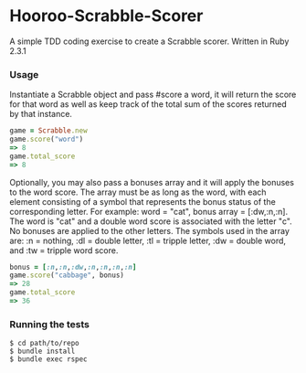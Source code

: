 # Hooroo-Scrabble-Scorer

A simple TDD coding exercise to create a Scrabble scorer. Written in Ruby 2.3.1

### Usage
Instantiate a Scrabble object and pass #score a word, it will return the score for that word as well as keep track of the total sum of the scores returned by that instance.
```ruby
game = Scrabble.new
game.score("word")
=> 8
game.total_score
=> 8
```

Optionally, you may also pass a bonuses array and it will apply the bonuses to the word score. The array must be as long as the word, with each element consisting of a symbol that represents the bonus status of the corresponding letter. For example: word = "cat", bonus array = [:dw,:n,:n]. The word is "cat" and a double word score is associated with the letter "c". No bonuses are applied to the other letters. The symbols used in the array are: :n = nothing, :dl = double letter, :tl = tripple letter, :dw = double word, and :tw = tripple word score.
```ruby
bonus = [:n,:n,:dw,:n,:n,:n,:n]
game.score("cabbage", bonus)
=> 28
game.total_score
=> 36
```

### Running the tests
```terminal
$ cd path/to/repo
$ bundle install
$ bundle exec rspec
```
